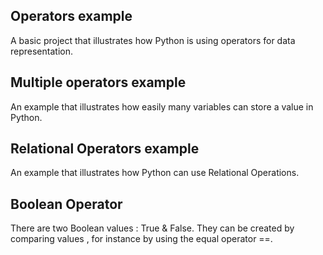 Operators example
---
A basic project that illustrates how Python is using operators for data representation.


Multiple operators example
---
An example that illustrates how easily many variables can store a value in Python.

Relational Operators example
---

An example that illustrates how Python can use Relational Operations.

Boolean Operator
---

There are two Boolean values : True & False. They can be created by comparing values , for instance by using the equal operator ==.
